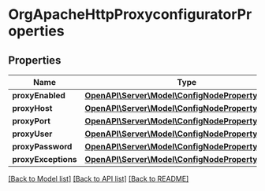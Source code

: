# OrgApacheHttpProxyconfiguratorProperties

## Properties
Name | Type | Description | Notes
------------ | ------------- | ------------- | -------------
**proxyEnabled** | [**OpenAPI\Server\Model\ConfigNodePropertyBoolean**](ConfigNodePropertyBoolean.md) |  | [optional] 
**proxyHost** | [**OpenAPI\Server\Model\ConfigNodePropertyString**](ConfigNodePropertyString.md) |  | [optional] 
**proxyPort** | [**OpenAPI\Server\Model\ConfigNodePropertyInteger**](ConfigNodePropertyInteger.md) |  | [optional] 
**proxyUser** | [**OpenAPI\Server\Model\ConfigNodePropertyString**](ConfigNodePropertyString.md) |  | [optional] 
**proxyPassword** | [**OpenAPI\Server\Model\ConfigNodePropertyString**](ConfigNodePropertyString.md) |  | [optional] 
**proxyExceptions** | [**OpenAPI\Server\Model\ConfigNodePropertyArray**](ConfigNodePropertyArray.md) |  | [optional] 

[[Back to Model list]](../README.md#documentation-for-models) [[Back to API list]](../README.md#documentation-for-api-endpoints) [[Back to README]](../README.md)



